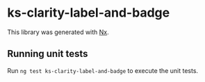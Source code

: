 # ks-clarity-label-and-badge

This library was generated with [Nx](https://nx.dev).

## Running unit tests

Run `ng test ks-clarity-label-and-badge` to execute the unit tests.
